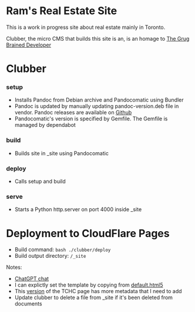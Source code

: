 # Ram's Real Estate Site

This is a work in progress site about real estate mainly in Toronto.

Clubber, the micro CMS that builds this site is an, is an homage to [The Grug Brained Developer](https://grugbrain.dev/)

# Clubber

### setup
- Installs Pandoc from Debian archive and Pandocomatic using Bundler
- Pandoc is updated by manually updating pandoc-version.deb file in vendor. Pandoc releases are available on [Github](https://github.com/jgm/pandoc/releases)
- Pandocomatic's version is specified by Gemfile. The Gemfile is managed by dependabot

### build
- Builds site in _site using Pandocomatic

### deploy
- Calls setup and build

### serve
- Starts a Python http.server on port 4000 inside _site

# Deployment to CloudFlare Pages
- Build command: `bash ./clubber/deploy`
- Build output directory: `/_site`

Notes:
- [ChatGPT chat](https://chat.openai.com/c/4ffda3c2-1b6c-41c9-81fb-b7499fd5704c)
- I can explictly set the template by copying from [default.html5](https://github.com/jgm/pandoc-templates/blob/master/default.html5)
- This [version](https://github.com/RamVasuthevan/Real-Estate/blob/a9e1f4ca23cedbf31e987391cdb7181b095bea8b/index.markdown) of the TCHC page has more metadata that I need to add
- Update clubber to delete a file from _site if it's been deleted from documents